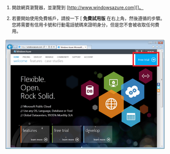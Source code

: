 1. 開啟網頁瀏覽器，並瀏覽到 [http://www.windowsazure.com][]。

2. 若要開始使用免費帳戶，請按一下 [ **免費試用版** 在右上角，然後遵循的步驟。 您將需要有信用卡號和行動電話號碼來證明身分，但是您不會被收取任何費用。

 ![Azure 網站][0]


[0]: ./media/create-azure-account/freetrialonwindowsazurehomepage.png
 

